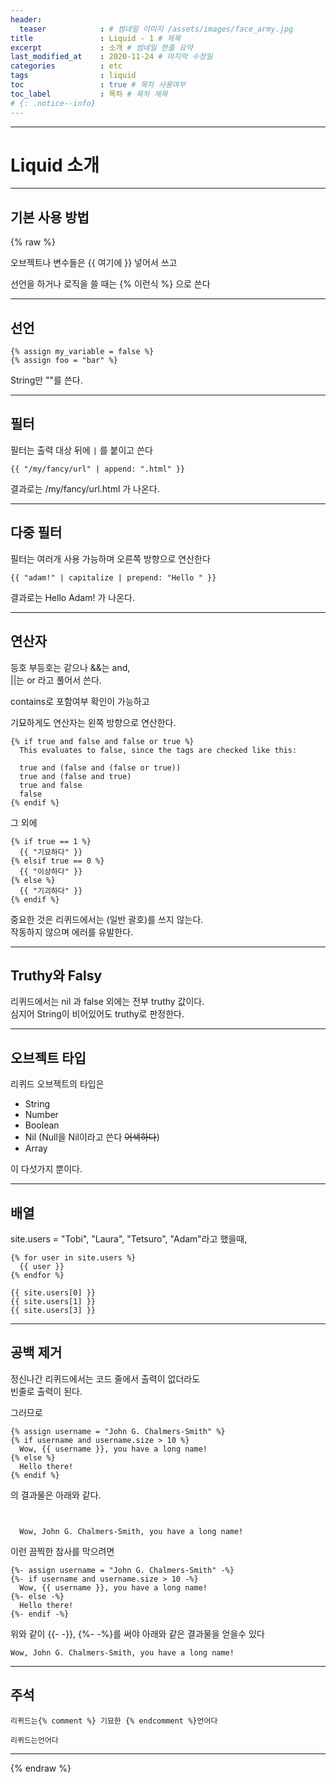 ```yaml
---
header:
  teaser            : # 썸네일 이미지 /assets/images/face_army.jpg
title               : Liquid - 1 # 제목
excerpt             : 소개 # 썸네일 한줄 요약
last_modified_at    : 2020-11-24 # 마지막 수정일
categories          : etc
tags                : liquid
toc                 : true # 목차 사용여부
toc_label           : 목차 # 목차 제목
# {: .notice--info}
---
```

---
# Liquid 소개
---

## 기본 사용 방법

{% raw %}

오브젝트나 변수들은 {{ 여기에 }} 넣어서 쓰고  

선언을 하거나 로직을 쓸 때는 {% 이런식 %} 으로 쓴다

---

## 선언

```
{% assign my_variable = false %}  
{% assign foo = "bar" %}
```

String만 ""를 쓴다.

---

## 필터

필터는 출력 대상 뒤에 `|` 를 붙이고 쓴다 

```
{{ "/my/fancy/url" | append: ".html" }}
```

결과로는 /my/fancy/url.html 가 나온다.

---

## 다중 필터

필터는 여러개 사용 가능하며 오른쪽 방향으로 연산한다  

```
{{ "adam!" | capitalize | prepend: "Hello " }}
```

결과로는 Hello Adam! 가 나온다.

---

## 연산자

등호 부등호는 같으나 &&는 and,  
||는 or 라고 풀어서 쓴다.  

contains로 포함여부 확인이 가능하고  

기묘하게도 연산자는 왼쪽 방향으로 연산한다.

```
{% if true and false and false or true %}
  This evaluates to false, since the tags are checked like this:

  true and (false and (false or true))
  true and (false and true)
  true and false
  false
{% endif %}
```

그 외에

```
{% if true == 1 %}
  {{ "기묘하다" }}
{% elsif true == 0 %}
  {{ "이상하다" }}
{% else %}
  {{ "기괴하다" }}
{% endif %}
```

중요한 것은 리퀴드에서는 (일반 괄호)를 쓰지 않는다.  
작동하지 않으며 에러를 유발한다.  

---

## Truthy와 Falsy

리퀴드에서는 nil 과 false 외에는 전부 truthy 값이다.  
심지어 String이 비어있어도 truthy로 판정한다.  

---

## 오브젝트 타입

리퀴드 오브젝트의 타입은
* String
* Number
* Boolean
* Nil (Null을 Nil이라고 쓴다 ~~어색하다~~)
* Array  

이 다섯가지 뿐이다.

---

## 배열

site.users = "Tobi", "Laura", "Tetsuro", "Adam"라고 했을때,  

```
{% for user in site.users %}  
  {{ user }}  
{% endfor %}  

{{ site.users[0] }}
{{ site.users[1] }}
{{ site.users[3] }}
```

---

## 공백 제거

정신나간 리퀴드에서는 코드 줄에서 출력이 없더라도  
빈줄로 출력이 된다.  

그러므로  

```
{% assign username = "John G. Chalmers-Smith" %}
{% if username and username.size > 10 %}
  Wow, {{ username }}, you have a long name!
{% else %}
  Hello there!
{% endif %}
```

의 결과물은 아래와 같다.  

```


  Wow, John G. Chalmers-Smith, you have a long name!

```

이런 끔찍한 참사를 막으려면

```
{%- assign username = "John G. Chalmers-Smith" -%}
{%- if username and username.size > 10 -%}
  Wow, {{ username }}, you have a long name!
{%- else -%}
  Hello there!
{%- endif -%}
```

위와 같이 {{- -}}, {%- -%}를 써야 아래와 같은 결과물을 얻을수 있다

```
Wow, John G. Chalmers-Smith, you have a long name!
```

---

## 주석

```
리퀴드는{% comment %} 기묘한 {% endcomment %}언어다
```

```
리퀴드는언어다
```

---
{% endraw %}